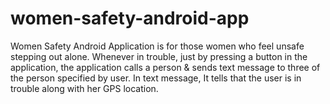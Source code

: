 # women-safety-android-app
Women Safety Android Application is for those women who feel unsafe stepping out alone. Whenever in trouble, just by pressing a button in the application, the application calls a person &amp; sends text message to three of the person specified by user. In text message, It tells that the user is in trouble along with her GPS location.
